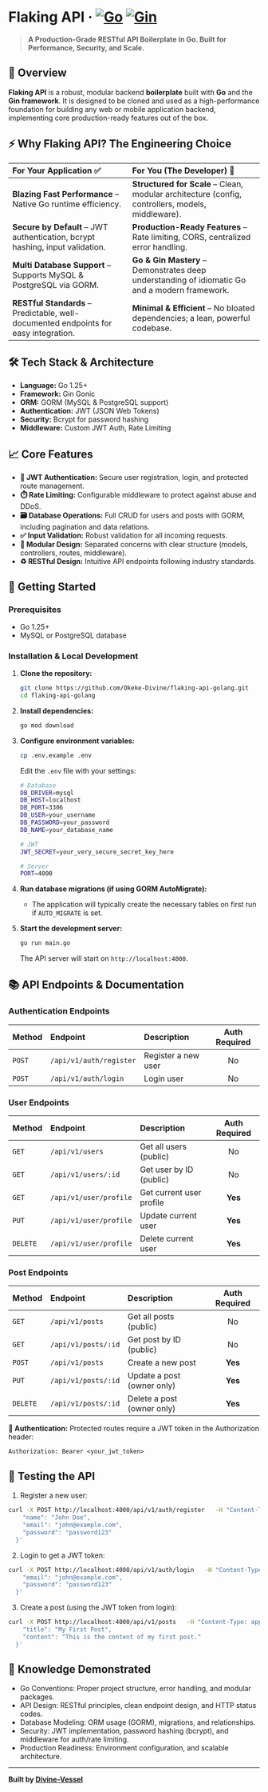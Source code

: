 # Flaking API · [![Go](https://img.shields.io/badge/Go-1.25+-00ADD8?style=flat&logo=go)](https://golang.org) [![Gin](https://img.shields.io/badge/Gin-Framework-0096D0?style=flat)](https://gin-gonic.com)

> **A Production-Grade RESTful API Boilerplate in Go. Built for Performance, Security, and Scale.**

## 📖 Overview
**Flaking API** is a robust, modular backend **boilerplate** built with **Go** and the **Gin framework**. It is designed to be cloned and used as a high-performance foundation for building any web or mobile application backend, implementing core production-ready features out of the box.
## ⚡ Why Flaking API? The Engineering Choice

| For Your Application ✅ | For You (The Developer) 🔧 |
| :--- | :--- |
| **Blazing Fast Performance** – Native Go runtime efficiency. | **Structured for Scale** – Clean, modular architecture (config, controllers, models, middleware). |
| **Secure by Default** – JWT authentication, bcrypt hashing, input validation. | **Production-Ready Features** – Rate limiting, CORS, centralized error handling. |
| **Multi Database Support** – Supports MySQL & PostgreSQL via GORM. | **Go & Gin Mastery** – Demonstrates deep understanding of idiomatic Go and a modern framework. |
| **RESTful Standards** – Predictable, well-documented endpoints for easy integration. | **Minimal & Efficient** – No bloated dependencies; a lean, powerful codebase. |

## 🛠️ Tech Stack & Architecture
- **Language:** Go 1.25+
- **Framework:** Gin Gonic
- **ORM:** GORM (MySQL & PostgreSQL support)
- **Authentication:** JWT (JSON Web Tokens)
- **Security:** Bcrypt for password hashing
- **Middleware:** Custom JWT Auth, Rate Limiting

## 📈 Core Features
- **🔐 JWT Authentication:** Secure user registration, login, and protected route management.
- **⏱️ Rate Limiting:** Configurable middleware to protect against abuse and DDoS.
- **🗃️ Database Operations:** Full CRUD for users and posts with GORM, including pagination and data relations.
- **✅ Input Validation:** Robust validation for all incoming requests.
- **🧩 Modular Design:** Separated concerns with clear structure (models, controllers, routes, middleware).
- **♻️ RESTful Design:** Intuitive API endpoints following industry standards.

## 🚀 Getting Started

### Prerequisites
- Go 1.25+
- MySQL or PostgreSQL database

### Installation & Local Development
1.  **Clone the repository:**
    ```bash
    git clone https://github.com/Okeke-Divine/flaking-api-golang.git
    cd flaking-api-golang
    ```

2.  **Install dependencies:**
    ```bash
    go mod download
    ```

3.  **Configure environment variables:**
    ```bash
    cp .env.example .env
    ```
    Edit the `.env` file with your settings:
    ```bash
    # Database
    DB_DRIVER=mysql
    DB_HOST=localhost
    DB_PORT=3306
    DB_USER=your_username
    DB_PASSWORD=your_password
    DB_NAME=your_database_name

    # JWT
    JWT_SECRET=your_very_secure_secret_key_here

    # Server
    PORT=4000
    ```

4.  **Run database migrations (if using GORM AutoMigrate):**
    *   The application will typically create the necessary tables on first run if `AUTO_MIGRATE` is set.

5.  **Start the development server:**
    ```bash
    go run main.go
    ```
    The API server will start on `http://localhost:4000`.

## 📚 API Endpoints & Documentation

### Authentication Endpoints
| Method | Endpoint | Description | Auth Required |
| :--- | :--- | :--- | :---: |
| `POST` | `/api/v1/auth/register` | Register a new user | No |
| `POST` | `/api/v1/auth/login` | Login user | No |

### User Endpoints
| Method | Endpoint | Description | Auth Required |
| :--- | :--- | :--- | :---: |
| `GET` | `/api/v1/users` | Get all users (public) | No |
| `GET` | `/api/v1/users/:id` | Get user by ID (public) | No |
| `GET` | `/api/v1/user/profile` | Get current user profile | **Yes** |
| `PUT` | `/api/v1/user/profile` | Update current user | **Yes** |
| `DELETE` | `/api/v1/user/profile` | Delete current user | **Yes** |

### Post Endpoints
| Method | Endpoint | Description | Auth Required |
| :--- | :--- | :--- | :---: |
| `GET` | `/api/v1/posts` | Get all posts (public) | No |
| `GET` | `/api/v1/posts/:id` | Get post by ID (public) | No |
| `POST` | `/api/v1/posts` | Create a new post | **Yes** |
| `PUT` | `/api/v1/posts/:id` | Update a post (owner only) | **Yes** |
| `DELETE` | `/api/v1/posts/:id` | Delete a post (owner only) | **Yes** |

**🔐 Authentication:** Protected routes require a JWT token in the Authorization header:
```http
Authorization: Bearer <your_jwt_token>
```

## 🧪 Testing the API

1. Register a new user:
```bash
curl -X POST http://localhost:4000/api/v1/auth/register   -H "Content-Type: application/json"   -d '{
    "name": "John Doe",
    "email": "john@example.com",
    "password": "password123"
  }'
```

2. Login to get a JWT token:
```bash
curl -X POST http://localhost:4000/api/v1/auth/login   -H "Content-Type: application/json"   -d '{
    "email": "john@example.com",
    "password": "password123"
  }'
```

3. Create a post (using the JWT token from login):
```bash
curl -X POST http://localhost:4000/api/v1/posts   -H "Content-Type: application/json"   -H "Authorization: Bearer YOUR_JWT_TOKEN_HERE"   -d '{
    "title": "My First Post",
    "content": "This is the content of my first post."
  }'
```

## 🧠 Knowledge Demonstrated

- Go Conventions: Proper project structure, error handling, and modular packages.
- API Design: RESTful principles, clean endpoint design, and HTTP status codes.
- Database Modeling: ORM usage (GORM), migrations, and relationships.
- Security: JWT implementation, password hashing (bcrypt), and middleware for auth/rate limiting.
- Production Readiness: Environment configuration, and scalable architecture.

---
**Built by [Divine-Vessel](https://github.com/Okeke-Divine)**
